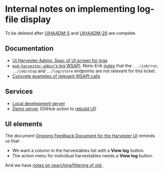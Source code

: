 # Internal notes on implementing log-file display

To be deleted after
[UIHAADM-5](https://issues.folio.org/browse/UIHAADM-5)
and
[UIHAADM-29](https://issues.folio.org/browse/UIHAADM-29)
are complete.


## Documentation

* [UI Harvester Admin. Spec of UI screen for logs](https://docs.google.com/document/d/1b2lcFJigAaVtNHHRAeg9eKG_YZKtEITxGr-bzmiXJUc/edit#)
* [`mod-harvester-admin`'s log WSAPI](https://github.com/indexdata/mod-harvester-admin#harvester-logs-and-log-history). Niels-Erik [notes](https://issues.folio.org/browse/UIHAADM-5#:~:text=added%20a%20comment%20%2D-,22/Feb/23%2011%3A50%20AM,-Yes%2C%20those%20are) that the `.../job/run`, `../job/stop`  and `../log/store` endpoints are not relevant for this ticket.
* [Concrete examples of relevant WSAPI calls](https://jira.indexdata.com/browse/DEVOPS-1644?focusedCommentId=2198871&page=com.atlassian.jira.plugin.system.issuetabpanels:comment-tabpanel#comment-2198871)


## Services

* [Local development server](http://localhost:3003/ha/harvestables)
* [Demo server](https://harvester-dev.folio-dev.indexdata.com/)
(GitHub action to [rebuild UI](https://github.com/indexdata/platform-harvester-dev/actions/workflows/bundle-deploy.yml))


## UI elements

The document [Ongoing Feedback Document for the Harvester UI](https://docs.google.com/document/d/1_XFdtvCNYlO78CemF8Zs9DmYFvg3Jx6SACsTKe-oiOE/edit?pli=1) reminds us that:
* We want a column in the harvestables list with a **View log** button.
* The action menu for individual harvestables needs a **View log** button.

And we have [notes on searching/filtering of old ](OldJobsSearchPane.md).


